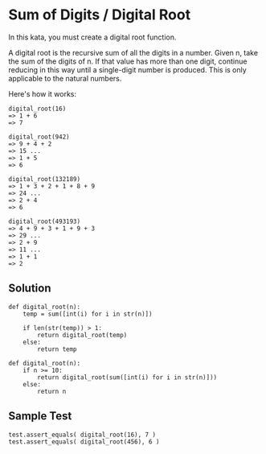 # Sum of Digits / Digital Root
In this kata, you must create a digital root function.

A digital root is the recursive sum of all the digits in a number. Given n, take the sum of the digits of n. If that value has more than one digit, continue reducing in this way until a single-digit number is produced. This is only applicable to the natural numbers.

Here's how it works:
```
digital_root(16)
=> 1 + 6
=> 7

digital_root(942)
=> 9 + 4 + 2
=> 15 ...
=> 1 + 5
=> 6

digital_root(132189)
=> 1 + 3 + 2 + 1 + 8 + 9
=> 24 ...
=> 2 + 4
=> 6

digital_root(493193)
=> 4 + 9 + 3 + 1 + 9 + 3
=> 29 ...
=> 2 + 9
=> 11 ...
=> 1 + 1
=> 2
```

## Solution
```
def digital_root(n):
    temp = sum([int(i) for i in str(n)])

    if len(str(temp)) > 1:
        return digital_root(temp)
    else:
        return temp
```
```
def digital_root(n):
    if n >= 10:
        return digital_root(sum([int(i) for i in str(n)]))
    else:
        return n
```

## Sample Test
```
test.assert_equals( digital_root(16), 7 )
test.assert_equals( digital_root(456), 6 )
```
